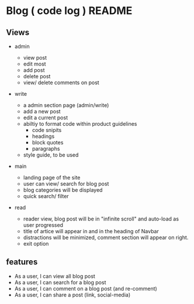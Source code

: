 # Blog ( code log ) README

## Views

* admin
    * view post
    * edit most
    * add post
    * delete post
    * view/ delete comments on post
    
* write
    * a admin section page (admin/write)
    * add a new post
    * edit a current post
    * abiltiy to format code within product guidelines
        * code snipits
        * headings
        * block quotes
        * paragraphs
    * style guide, to be used    
    
* main
    * landing page of the site
    * user can view/ search for blog post
    * blog categories will be displayed
    * quick search/ filter
    
* read
    * reader view, blog post will be in "infinite scroll" and auto-load as user progressed
    * title of artice will appear in <title></title> and in the heading of Navbar
    * distractions will be minimized, comment section will appear on right.
    * exit option
    
    
## features
* As a user, I can view all blog post
* As a user, I can search for a blog post
* As a user, I can comment on a blog post (and re-comment)
* As a user, I can share a post (link, social-media)
